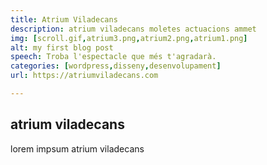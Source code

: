 ```yaml
---
title: Atrium Viladecans
description: atrium viladecans moletes actuacions ammet
img: [scroll.gif,atrium3.png,atrium2.png,atrium1.png]
alt: my first blog post
speech: Troba l'espectacle que més t'agradarà. 
categories: [wordpress,disseny,desenvolupament]
url: https://atriumviladecans.com

---
```


## atrium viladecans

lorem impsum atrium viladecans
